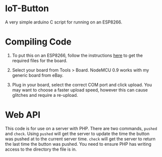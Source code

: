 # IoT-Button
A very simple arduino C script for running on an ESP8266.

# Compiling Code
1. To put this on an ESP8266, follow the instructions [here](https://github.com/esp8266/Arduino) to get the required files for the board. 

2. Select your board from Tools > Board. NodeMCU 0.9 works with my generic board from eBay.

3. Plug in your board, select the correct COM port and click upload. You may want to choose a faster upload speed, however this can cause glitches and require a re-upload.

# Web API
This code is for use on a server with PHP. There are two commands, `pushed` and `check`. Using `pushed` will get the server to update the time the button was pushed at to the current server time. `check` will get the server to return the last time the button was pushed. You need to ensure PHP has writing access to the directory the file is in.

